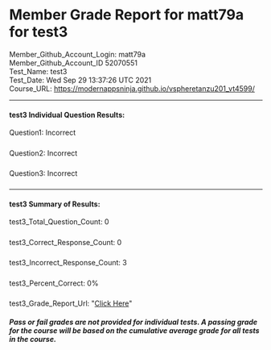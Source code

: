 # Member Grade Report for matt79a for test3  
   
Member_Github_Account_Login: matt79a  
Member_Github_Account_ID 52070551  
Test_Name: test3  
Test_Date: Wed Sep 29 13:37:26 UTC 2021  
Course_URL: https://modernappsninja.github.io/vspheretanzu201_vt4599/  
   
---  
#### test3 Individual Question Results:  
Question1: Incorrect  
#####  
Question2: Incorrect  
#####  
Question3: Incorrect  
#####  
---  
#### test3 Summary of Results:  
test3_Total_Question_Count: 0  
#####  
test3_Correct_Response_Count: 0  
#####  
test3_Incorrect_Response_Count: 3  
#####  
test3_Percent_Correct: 0%  
#####  
test3_Grade_Report_Url: "[Click Here](https://github.com/modernappsninjas/matt79a/blob/main/static/userdata/courses/vspheretanzu201_vt4599/grade_report.pr418.test3.md)"
##### Pass or fail grades are not provided for individual tests. A passing grade for the course will be based on the cumulative average grade for all tests in the course.  
